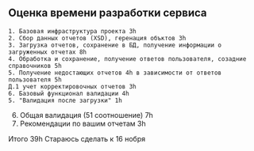 ## Оценка времени разработки сервиса
```
1. Базовая инфраструктура проекта 3h
2. Сбор данных отчетов (XSD), геренация объктов 3h
3. Загрузка отчетов, сохранение в БД, получение информации о загруженных отчетах 8h
4. Обработка и сохранение, получение ответов пользователя, созадние справочников 5h
5. Получение недостающих отчетов 4h в зависимости от ответов пользователя 5h
Д.1 учет корректировочных отчетов 3h
6. Базовый функционал валидации 4h
5. "Валидация после загрузки" 1h
````

6. Общая валидация (51 соотношение) 7h
7. Рекомендации по вашим отчетам 3h

Итого 39h
Стараюсь сделать к 16 нобря


